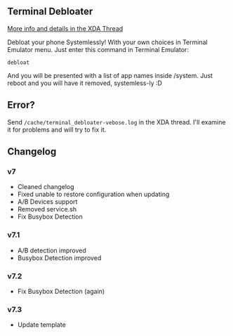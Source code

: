 ## Terminal Debloater
[More info and details in the XDA Thread](https://forum.xda-developers.com/apps/magisk/module-terminal-debloater-debloat-t3584163)

 Debloat your phone Systemlessly!
 With your own choices in Terminal Emulator menu.
 Just enter this command in Terminal Emulator:

	debloat
	
 And you will be presented with a list of app names inside /system.
 Just reboot and you will have it removed, systemless-ly :D
 
## Error?
 Send `/cache/terminal_debloater-vebose.log` in the XDA thread. I'll examine it for problems and will try to fix it.

## Changelog

### v7
* Cleaned changelog
* Fixed unable to restore configuration when updating
* A/B Devices support
* Removed service.sh
* Fix Busybox Detection
### v7.1
* A/B detection improved
* Busybox Detection improved
### v7.2
* Fix Busybox Detection (again)
### v7.3
* Update template
